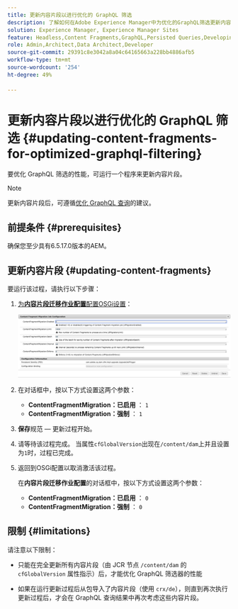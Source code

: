 ```yaml
---
title: 更新内容片段以进行优化的 GraphQL 筛选
description: 了解如何在Adobe Experience Manager中为优化的GraphQL筛选更新内容片段，以便进行Headless内容交付。
solution: Experience Manager, Experience Manager Sites
feature: Headless,Content Fragments,GraphQL,Persisted Queries,Developing
role: Admin,Architect,Data Architect,Developer
source-git-commit: 29391c8e3042a8a04c64165663a228bb4886afb5
workflow-type: tm+mt
source-wordcount: '254'
ht-degree: 49%

---
```


# 更新内容片段以进行优化的 GraphQL 筛选 {#updating-content-fragments-for-optimized-graphql-filtering}

要优化 GraphQL 筛选的性能，可运行一个程序来更新内容片段。

>[!NOTE]
>
>更新内容片段后，可遵循[优化 GraphQL 查询](/help/sites-developing/headless/graphql-api/graphql-optimization.md)的建议。

## 前提条件 {#prerequisites}

确保您至少具有6.5.17.0版本的AEM。

## 更新内容片段 {#updating-content-fragments}

要运行该过程，请执行以下步骤：

1. [为&#x200B;**内容片段迁移作业配置**&#x200B;配置OSGi设置](/help/sites-deploying/configuring-osgi.md)：

   ![OSGi内容片段迁移作业配置](assets/cfm-graphql-update-01.png "OSGi内容片段迁移作业配置")

1. 在对话框中，按以下方式设置这两个参数：

   * **ContentFragmentMigration：已启用** ： `1`
   * **ContentFragmentMigration：强制** ： `1`

1. **保存**&#x200B;规范 — 更新过程开始。

1. 请等待该过程完成。 当属性`cfGlobalVersion`出现在`/content/dam`上并且设置为`1`时，过程已完成。

1. 返回到OSGi配置以取消激活该过程。

   在&#x200B;**内容片段迁移作业配置**&#x200B;的对话框中，按以下方式设置这两个参数：

   * **ContentFragmentMigration：已启用** ： `0`
   * **ContentFragmentMigration：强制** ： `0`

## 限制 {#limitations}

请注意以下限制：

* 只能在完全更新所有内容片段（由 JCR 节点 `/content/dam` 的 `cfGlobalVersion` 属性指示）后，才能优化 GraphQL 筛选器的性能

* 如果在运行更新过程后从包导入了内容片段（使用 `crx/de`），则直到再次执行更新过程后，才会在 GraphQL 查询结果中再次考虑这些内容片段。
